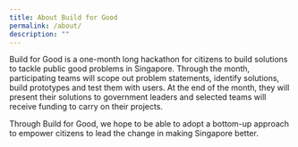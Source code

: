 ```yaml
---
title: About Build for Good
permalink: /about/
description: ""
---
```

Build for Good is a one-month long hackathon for citizens to build solutions to tackle public good problems in Singapore. Through the month, participating teams will scope out problem statements, identify solutions, build prototypes and test them with users. At the end of the month, they will present their solutions to government leaders and selected teams will receive funding to carry on their projects.

Through Build for Good, we hope to be able to adopt a bottom-up approach to empower citizens to lead the change in making Singapore better.